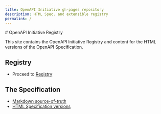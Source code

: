 ```yaml
---
title: OpenAPI Initiative gh-pages repository
description: HTML Spec. and extensible registry
permalink: /
---
```

<link rel="shortcut icon" href="data:image/x-icon;," type="image/x-icon"> 
# OpenAPI Initiative Registry

This site contains the OpenAPI Initiative Registry and content for the HTML versions of the OpenAPI Specification.

## Registry

* Proceed to [Registry](/registry/index.html)

## The Specification

* [Markdown source-of-truth](https://github.com/OAI/OpenAPI-Specification)
* [HTML Specification versions](https://openapis.org/specification)
